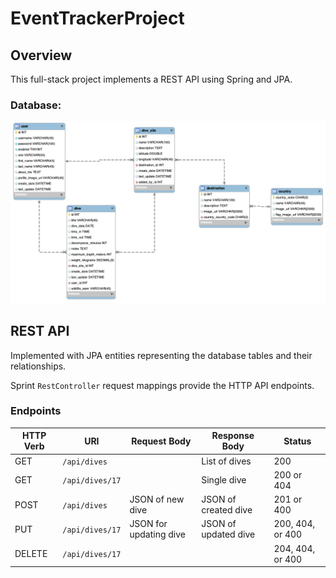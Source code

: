 # EventTrackerProject

## Overview

This full-stack project implements a REST API using Spring and JPA.

### Database:
![divelogdb ER Diagram](DB/divelogdb.png)

## REST API

Implemented with JPA entities representing the database tables and their relationships.

Sprint `RestController` request mappings provide the HTTP API endpoints.

### Endpoints

| HTTP Verb | URI             | Request Body | Response Body | Status |
|-----------|-----------------|--------------|---------------|---------|
| GET       | `/api/dives`    |              | List of dives | 200   |
| GET       | `/api/dives/17` |              | Single dive   | 200 or 404 |
| POST      | `/api/dives`    | JSON of new dive       | JSON of created dive | 201 or 400 |
| PUT       | `/api/dives/17` | JSON for updating dive | JSON of updated dive | 200, 404, or 400 |
| DELETE    | `/api/dives/17` |              | | 204, 404, or 400 |

